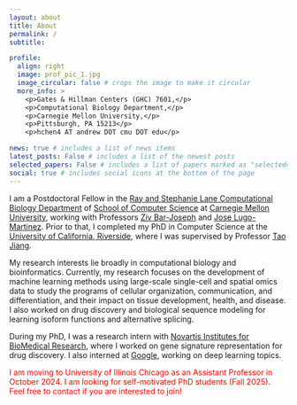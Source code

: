 ```yaml
---
layout: about
title: About
permalink: /
subtitle:

profile:
  align: right
  image: prof_pic_1.jpg
  image_circular: false # crops the image to make it circular
  more_info: >
    <p>Gates & Hillman Centers (GHC) 7601,</p>
    <p>Computational Biology Department,</p>
    <p>Carnegie Mellon University,</p>
    <p>Pittsburgh, PA 15213</p>
    <p>hchen4 AT andrew DOT cmu DOT edu</p>

news: true # includes a list of news items
latest_posts: False # includes a list of the newest posts
selected_papers: False # includes a list of papers marked as "selected={true}"
social: true # includes social icons at the bottom of the page 
---
```


I am a Postdoctoral Fellow in the [Ray and Stephanie Lane Computational Biology Department]() of [School of Computer Science](https://www.cs.cmu.edu/) at [Carnegie Mellon University](https://www.cmu.edu/), working with Professors [Ziv Bar-Joseph](https://www.cs.cmu.edu/~zivbj/) and [Jose Lugo-Martinez](https://www.andrew.cmu.edu/user/jlugomar/). Prior to that, I completed my PhD in Computer Science at the [University of California, Riverside](https://www1.cs.ucr.edu/), where I was supervised by Professor [Tao Jiang](https://www.cs.ucr.edu/~jiang/).

My research interests lie broadly in computational biology and bioinformatics. Currently, my research focuses on the development of machine learning methods using large-scale single-cell and spatial omics data to study the programs of cellular organization, communication, and differentiation, and their impact on tissue development, health, and disease. I also worked on drug discovery and biological sequence modeling for learning isoform functions and alternative splicing.

During my PhD, I was a research intern with [Novartis Institutes for BioMedical Research](https://www.linkedin.com/company/novartis/), where I worked on gene signature representation for drug discovery. I also interned at [Google](https://www.linkedin.com/company/google/), working on deep learning topics.

<span style="color: red;">I am moving to University of Illinois Chicago as an Assistant Professor in October 2024. I am looking for self-motivated PhD students (Fall 2025). Feel free to contact if you are interested to join!</span>
